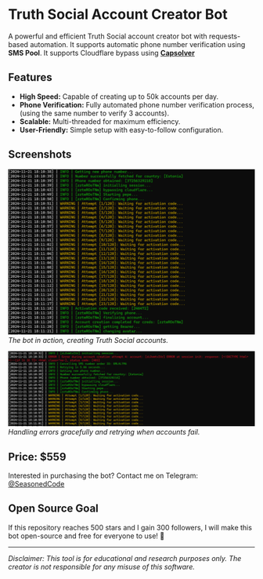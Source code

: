 # Truth Social Account Creator Bot
A powerful and efficient Truth Social account creator bot with requests-based automation. It supports automatic phone number verification using **SMS Pool**.
It supports Cloudflare bypass using [**Capsolver**](https://dashboard.capsolver.com/passport/register?inviteCode=LPVshOqZCxTF)

## Features

- **High Speed:** Capable of creating up to 50k accounts per day.
- **Phone Verification:** Fully automated phone number verification process, (using the same number to verify 3 accounts).
- **Scalable:** Multi-threaded for maximum efficiency.
- **User-Friendly:** Simple setup with easy-to-follow configuration.

## Screenshots
![Bot in Action](truth_bot_in_action-1.png)  
*The bot in action, creating Truth Social accounts.*

![Bot in Action](truth_bot_in_action-2.png)  
*Handling errors gracefully and retrying when accounts fail.*

## Price: $559
Interested in purchasing the bot? Contact me on Telegram: [@SeasonedCode](https://t.me/SeasonedCode)

## Open Source Goal
If this repository reaches 500 stars and I gain 300 followers, I will make this bot open-source and free for everyone to use! 🎉

------------------------------
*Disclaimer: This tool is for educational and research purposes only. The creator is not responsible for any misuse of this software.*

